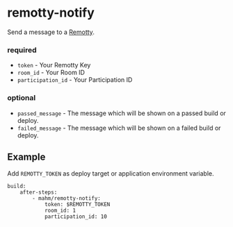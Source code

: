 # remotty-notify

Send a message to a [Remotty](https://www.remotty.net/).

### required

* `token` - Your Remotty Key
* `room_id` - Your Room ID
* `participation_id` - Your Participation ID

### optional

* `passed_message` - The message which will be shown on a passed build or deploy.
* `failed_message` - The message which will be shown on a failed build or deploy.

Example
--------

Add `REMOTTY_TOKEN` as deploy target or application environment variable.


    build:
        after-steps:
            - mahm/remotty-notify:
                token: $REMOTTY_TOKEN
                room_id: 1
                participation_id: 10

